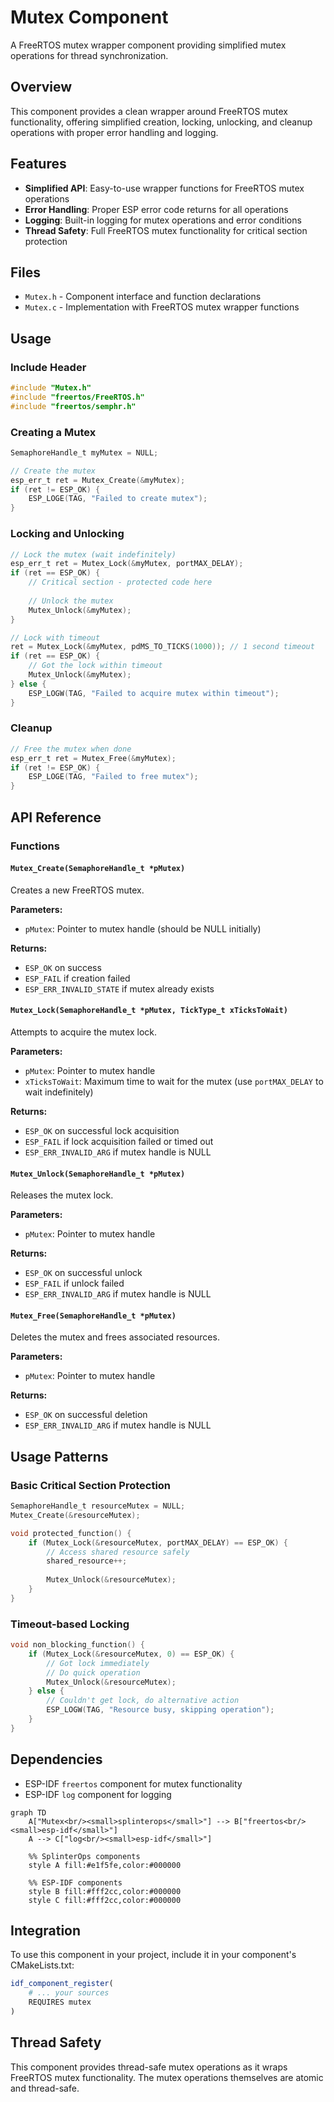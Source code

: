 # Mutex Component

A FreeRTOS mutex wrapper component providing simplified mutex operations for thread synchronization.

## Overview

This component provides a clean wrapper around FreeRTOS mutex functionality, offering simplified creation, locking, unlocking, and cleanup operations with proper error handling and logging.

## Features

- **Simplified API**: Easy-to-use wrapper functions for FreeRTOS mutex operations
- **Error Handling**: Proper ESP error code returns for all operations
- **Logging**: Built-in logging for mutex operations and error conditions
- **Thread Safety**: Full FreeRTOS mutex functionality for critical section protection

## Files

- `Mutex.h` - Component interface and function declarations
- `Mutex.c` - Implementation with FreeRTOS mutex wrapper functions

## Usage

### Include Header

```c
#include "Mutex.h"
#include "freertos/FreeRTOS.h"
#include "freertos/semphr.h"
```

### Creating a Mutex

```c
SemaphoreHandle_t myMutex = NULL;

// Create the mutex
esp_err_t ret = Mutex_Create(&myMutex);
if (ret != ESP_OK) {
    ESP_LOGE(TAG, "Failed to create mutex");
}
```

### Locking and Unlocking

```c
// Lock the mutex (wait indefinitely)
esp_err_t ret = Mutex_Lock(&myMutex, portMAX_DELAY);
if (ret == ESP_OK) {
    // Critical section - protected code here
    
    // Unlock the mutex
    Mutex_Unlock(&myMutex);
}

// Lock with timeout
ret = Mutex_Lock(&myMutex, pdMS_TO_TICKS(1000)); // 1 second timeout
if (ret == ESP_OK) {
    // Got the lock within timeout
    Mutex_Unlock(&myMutex);
} else {
    ESP_LOGW(TAG, "Failed to acquire mutex within timeout");
}
```

### Cleanup

```c
// Free the mutex when done
esp_err_t ret = Mutex_Free(&myMutex);
if (ret != ESP_OK) {
    ESP_LOGE(TAG, "Failed to free mutex");
}
```

## API Reference

### Functions

#### `Mutex_Create(SemaphoreHandle_t *pMutex)`
Creates a new FreeRTOS mutex.

**Parameters:**
- `pMutex`: Pointer to mutex handle (should be NULL initially)

**Returns:**
- `ESP_OK` on success
- `ESP_FAIL` if creation failed
- `ESP_ERR_INVALID_STATE` if mutex already exists

#### `Mutex_Lock(SemaphoreHandle_t *pMutex, TickType_t xTicksToWait)`
Attempts to acquire the mutex lock.

**Parameters:**
- `pMutex`: Pointer to mutex handle
- `xTicksToWait`: Maximum time to wait for the mutex (use `portMAX_DELAY` to wait indefinitely)

**Returns:**
- `ESP_OK` on successful lock acquisition
- `ESP_FAIL` if lock acquisition failed or timed out
- `ESP_ERR_INVALID_ARG` if mutex handle is NULL

#### `Mutex_Unlock(SemaphoreHandle_t *pMutex)`
Releases the mutex lock.

**Parameters:**
- `pMutex`: Pointer to mutex handle

**Returns:**
- `ESP_OK` on successful unlock
- `ESP_FAIL` if unlock failed
- `ESP_ERR_INVALID_ARG` if mutex handle is NULL

#### `Mutex_Free(SemaphoreHandle_t *pMutex)`
Deletes the mutex and frees associated resources.

**Parameters:**
- `pMutex`: Pointer to mutex handle

**Returns:**
- `ESP_OK` on successful deletion
- `ESP_ERR_INVALID_ARG` if mutex handle is NULL

## Usage Patterns

### Basic Critical Section Protection

```c
SemaphoreHandle_t resourceMutex = NULL;
Mutex_Create(&resourceMutex);

void protected_function() {
    if (Mutex_Lock(&resourceMutex, portMAX_DELAY) == ESP_OK) {
        // Access shared resource safely
        shared_resource++;
        
        Mutex_Unlock(&resourceMutex);
    }
}
```

### Timeout-based Locking

```c
void non_blocking_function() {
    if (Mutex_Lock(&resourceMutex, 0) == ESP_OK) {
        // Got lock immediately
        // Do quick operation
        Mutex_Unlock(&resourceMutex);
    } else {
        // Couldn't get lock, do alternative action
        ESP_LOGW(TAG, "Resource busy, skipping operation");
    }
}
```

## Dependencies

- ESP-IDF `freertos` component for mutex functionality
- ESP-IDF `log` component for logging

```mermaid
graph TD
    A["Mutex<br/><small>splinterops</small>"] --> B["freertos<br/><small>esp-idf</small>"]
    A --> C["log<br/><small>esp-idf</small>"]

    %% SplinterOps components
    style A fill:#e1f5fe,color:#000000

    %% ESP-IDF components
    style B fill:#fff2cc,color:#000000
    style C fill:#fff2cc,color:#000000
```

## Integration

To use this component in your project, include it in your component's CMakeLists.txt:

```cmake
idf_component_register(
    # ... your sources
    REQUIRES mutex
)
```

## Thread Safety

This component provides thread-safe mutex operations as it wraps FreeRTOS mutex functionality. The mutex operations themselves are atomic and thread-safe.
